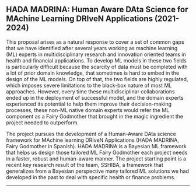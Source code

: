 
HADA MADRINA: **H**uman **A**ware **DA**ta Science for **MA**chine Learning **DRI**ve**N** **A**pplications (2021-2024)
---

This proposal arises as a natural response to cover a set of common gaps that we have identified after several years working as machine
learning (ML) experts in multidisciplinary research and innovation oriented teams in health and financial applications. To develop ML
models in these two fields is particularly difficult because the scarcity of data must be completed with a lot of prior domain knowledge, that sometimes is hard to embed in the design of the ML models. On top of that, the two fields are highly regulated, which imposes severe limitations to the black-box nature of most ML approaches. However, every time these multidisciplinar collaborations ended up in the deployment of successful model, and the domain experts experienced its potential to help them improve their decision-making processes, these non-ML native domain experts would refer the ML component as a Fairy Godmother that brought in the magic ingredient the project needed to outperform.

The project pursues the development of a Human-Aware DAta science framework for MAchine learning DRIveN Applications (HADA
MADRINA, Fairy Godmother in Spanish). HADA MADRINA is a Bayesian ML framework that helps us design those tailored ML Fairy
Godmother each project needs in a faster, robust and human-aware manner. The project starting point is a recent key research result of
the team, SSHIBA, a framework that generalizes from a Bayesian perspective many tailored ML solutions we had developed in the past to deal with specific health or finance problems.

---

